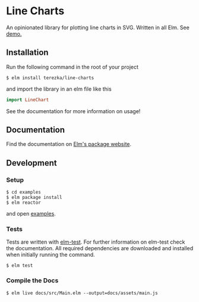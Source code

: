 # Line Charts

An opinionated library for plotting line charts in SVG. Written in all Elm. See [demo.](https://terezka.github.io/line-charts/)

## Installation

Run the following command in the root of your project

```shell
$ elm install terezka/line-charts
```

and import the library in an elm file like this 

```elm
import LineChart
```

See the documentation for more information on usage!

## Documentation

Find the documentation on [Elm's package website](http://package.elm-lang.org/packages/terezka/line-charts/latest).

## Development

### Setup

```shell
$ cd examples
$ elm package install
$ elm reactor
```

and open [examples](https://localhost:8000).

### Tests

Tests are written with [elm-test](https://github.com/elm-community/elm-test).
For further information on elm-test check the documentation.
All required dependencies are downloaded and installed when initially running the command.

```shell
$ elm test
```

### Compile the Docs

```shell
$ elm live docs/src/Main.elm --output=docs/assets/main.js
```
